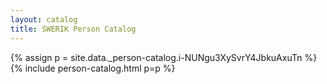 ```yaml
---
layout: catalog
title: SWERIK Person Catalog
---
```

{% assign p = site.data._person-catalog.i-NUNgu3XySvrY4JbkuAxuTn %}
{% include person-catalog.html p=p %}

